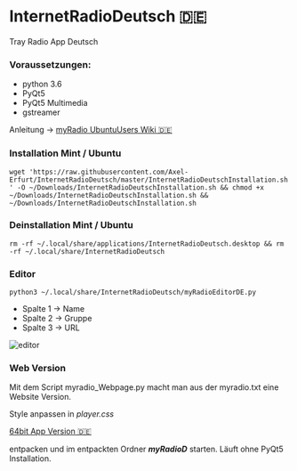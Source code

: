 # InternetRadioDeutsch 🇩🇪
Tray Radio App Deutsch

### Voraussetzungen:

- python 3.6
- PyQt5
- PyQt5 Multimedia
- gstreamer

Anleitung -> [myRadio UbuntuUsers Wiki 🇩🇪](https://wiki.ubuntuusers.de/Howto/myRadio/)

### Installation Mint / Ubuntu

`wget 'https://raw.githubusercontent.com/Axel-Erfurt/InternetRadioDeutsch/master/InternetRadioDeutschInstallation.sh' -O ~/Downloads/InternetRadioDeutschInstallation.sh && chmod +x ~/Downloads/InternetRadioDeutschInstallation.sh && ~/Downloads/InternetRadioDeutschInstallation.sh `

### Deinstallation Mint / Ubuntu

`rm -rf ~/.local/share/applications/InternetRadioDeutsch.desktop && rm -rf ~/.local/share/InternetRadioDeutsch`

### Editor

```python3 ~/.local/share/InternetRadioDeutsch/myRadioEditorDE.py```

- Spalte 1 -> Name
- Spalte 2 -> Gruppe
- Spalte 3 -> URL

![editor](https://raw.githubusercontent.com/Axel-Erfurt/InternetRadioDeutsch/master/editorshot.png)

### Web Version

Mit dem Script myradio_Webpage.py macht man aus der myradio.txt eine Website Version.

Style anpassen in *_player.css_*

[64bit App Version 🇩🇪](https://dl.dropbox.com/s/1nk20f6e31lzvav/myRadioD.tar.gz)

entpacken und im entpackten Ordner ***myRadioD*** starten. Läuft ohne PyQt5 Installation.
